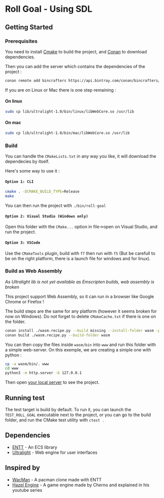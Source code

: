 # Roll Goal - Using SDL

## Getting Started

### Prerequisites

You need to install [Cmake](https://cmake.org/) to build the project, and [Conan](https://conan.io/) to download dependencies.

Then you can add the server which contains the dependencies of the project :

```bash
conan remote add bincrafters https://api.bintray.com/conan/bincrafters/public-conan
```

If you are on Linux or Mac there is one step remaining :

#### On linux

```bash
sudo cp lib/ultralight-1.0/bin/linux/libWebCore.so /usr/lib
```

#### On mac

```bash
sudo cp lib/ultralight-1.0/bin/mac/libWebCore.so /usr/lib
```

### Build

You can handle the `CMakeLists.txt` in any way you like, it will download the dependecies by itself. 

Here's some way to use it :

#### `Option 1: CLI`

```bash
cmake . -DCMAKE_BUILD_TYPE=Release
make
```

You can then run the project with `./bin/roll-goal`

#### `Option 2: Visual Studio (Windows only)`

Open this folder with the `CMake...` option in file->open on Visual Studio, and run the project.

#### `Option 3: VSCode`

Use the `CMakeTools` plugin, build with `f7` then run with `f5` (But be carefull to be on the right platform, there is a launch file for windows and for linux).

### Build as Web Assembly

*As Ultralight lib is not yet available as Emscripten builds, web assembly is broken*

This project support Web Assembly, so it can run in a browser like Google Chrome or Firefox !

The build steps are the same for any platform (however it seems broken for now on Windows). Do not forget to delete `CMakeCache.txt` if there is one on the folder.

```bash
conan install ./wasm.recipe.py --build missing --install-folder wasm -pr ./wasm.profile
conan build ./wasm.recipe.py --build-folder wasm
```

You can then copy the files inside `wasm/bin` into `www` and run this folder with a simple web-server. On this exemple, we are creating a simple one with python :

```bash
cp -a wasm/bin/. www
cd www
python3 -m http.server -b 127.0.0.1
```

Then open [your local server](http://127.0.0.1:8000/) to see the project.

## Running test

The test target is build by default. To run it, you can launch the `TEST_ROLL_GOAL` executable next to the project, or you can go to the build folder, and run the CMake test utility with `ctest .`

## Dependencies

- [ENTT](https://github.com/skypjack/entt) - An ECS library
- [Ultralight](https://ultralig.ht/) - Web engine for user interfaces

## Inspired by

- [WacMan](https://github.com/carlfindahl/wacman) - A pacman clone made with ENTT
- [Hazel Engine](https://github.com/TheCherno/Hazel) - A game engine made by Cherno and explained in his youtube series
